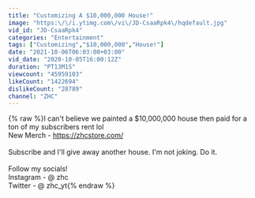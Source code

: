 ```yaml
---
title: "Customizing A $10,000,000 House!"
image: "https:\/\/i.ytimg.com\/vi\/JD-CsaaRpk4\/hqdefault.jpg"
vid_id: "JD-CsaaRpk4"
categories: "Entertainment"
tags: ["Customizing","$10,000,000","House!"]
date: "2021-10-06T06:03:00+03:00"
vid_date: "2020-10-05T16:00:12Z"
duration: "PT13M1S"
viewcount: "45959103"
likeCount: "1422694"
dislikeCount: "28789"
channel: "ZHC"
---
```

{% raw %}I can't believe we painted a $10,000,000 house then paid for a ton of my subscribers rent lol<br />New Merch - <a rel="nofollow" target="blank" href="https://zhcstore.com/">https://zhcstore.com/</a><br /><br />Subscribe and I'll give away another house. I'm not joking. Do it.<br /><br />Follow my socials!<br />Instagram - @ zhc<br />Twitter - @ zhc_yt{% endraw %}
